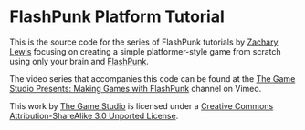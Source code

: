 FlashPunk Platform Tutorial
===========================

This is the source code for the series of FlashPunk tutorials by [Zachary Lewis](http://www.twitter.com/zachwlewis) focusing on creating a simple platformer-style game from scratch using only your brain and [FlashPunk](http://www.flashpunk.net).

The video series that accompanies this code can be found at the [The Game Studio Presents: Making Games with FlashPunk](http://vimeo.com/channels/makingflashpunkgames) channel on Vimeo.

This work by [The Game Studio](http://www.thegamestudio.net) is licensed under a [Creative Commons Attribution-ShareAlike 3.0 Unported License](http://creativecommons.org/licenses/by-sa/3.0/).